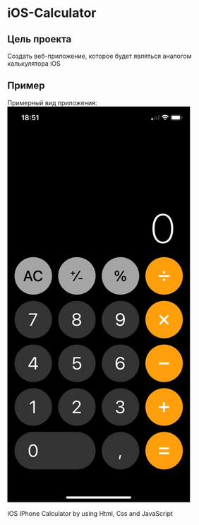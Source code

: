 # iOS-Calculator
## Цель проекта
Создать веб-приложение, которое будет являться аналогом калькулятора iOS

## Пример
Примерный вид приложения:
![Image alt](https://github.com/SunshineIV/iOS-Calculator/raw/main/example.jpg)

 IOS IPhone Calculator by using Html, Css and JavaScript 
